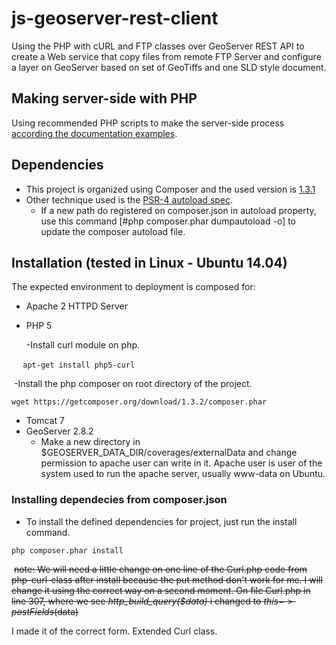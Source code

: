 # js-geoserver-rest-client
Using the PHP with cURL and FTP classes over GeoServer REST API to create a Web service that copy files from remote FTP Server and configure a layer on GeoServer based on set of GeoTiffs and one SLD style document.

## Making server-side with PHP
Using recommended PHP scripts to make the server-side process [according the documentation examples](http://docs.geoserver.org/2.8.x/en/user/rest/examples/php.html).

## Dependencies

- This project is organized using Composer and the used version is [1.3.1](https://getcomposer.org/download/1.3.1/composer.phar)
- Other technique used is the [PSR-4 autoload spec](http://www.php-fig.org/psr/psr-4/).
	- If a new path do registered on composer.json in autoload property, use this command [#php composer.phar dumpautoload -o] to update the composer autoload file.
	
## Installation (tested in Linux - Ubuntu 14.04)

The expected environment to deployment is composed for:
- Apache 2 HTTPD Server
- PHP 5

  -Install curl module on php.
  
  ```
  apt-get install php5-curl
  ```
  
  -Install the php composer on root directory of the project.
  
  ```
  wget https://getcomposer.org/download/1.3.2/composer.phar
  ```
- Tomcat 7
- GeoServer 2.8.2
  - Make a new directory in $GEOSERVER_DATA_DIR/coverages/externalData and change permission to apache user can write in it. Apache user is user of the system used to run the apache server, usually www-data on Ubuntu.


### Installing dependecies from composer.json
 - To install the defined dependencies for project, just run the install command.
 
  ```
  php composer.phar install
  ```
  
  ~~note: We will need a little change on one line of the Curl.php code from php-curl-class after install because the put method don't work for me. I will change it using the correct way on a second moment. On file Curl.php in line 307, where we see *http_build_query($data)* i changed to $this->postFields($data)~~
  
  I made it of the correct form. Extended Curl class.
